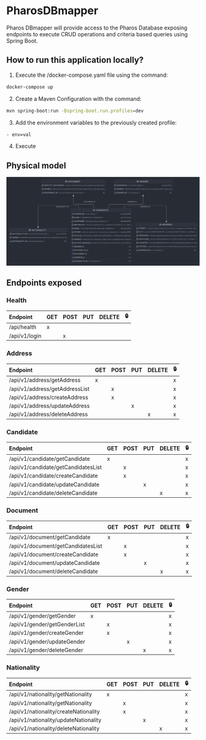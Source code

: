 # PharosDBmapper
Pharos DBmapper will provide access to the Pharos Database exposing endpoints to execute CRUD operations and criteria based queries using Spring Boot.

## How to run this application locally? ##

1. Execute the /docker-compose.yaml file using the command:

```bash
docker-compose up
```

2. Create a Maven Configuration with the command:
```bash
mvn spring-boot:run -Dspring-boot.run.profiles=dev
```

3. Add the environment variables to the previously created profile:
```bash
- env=val
```
4. Execute

## Physical model ##

![Pharos Model](Pharos-model.png)

## Endpoints exposed ##

### Health ###

| Endpoint      | GET | POST | PUT | DELETE | 🔒 |
|:--------------|:----|:-----|:----|:-------|:---|
| /api/health   | x   |      |     |        |    |
| /api/v1/login |     | x    |     |        |    |


### Address ###
| Endpoint                       | GET | POST | PUT | DELETE | 🔒 |
|:-------------------------------|:----|:-----|:----|:-------|:---|
| /api/v1/address/getAddress     | x   |      |     |        | x  |
| /api/v1/address/getAddressList |     | x    |     |        | x  |
| /api/v1/address/createAddress  |     | x    |     |        | x  |
| /api/v1/address/updateAddress  |     |      | x   |        | x  |
| /api/v1/address/deleteAddress  |     |      |     | x      | x  |

### Candidate ###
| Endpoint                             | GET | POST | PUT | DELETE | 🔒 |
|:-------------------------------------|:----|:-----|:----|:-------|:---|
| /api/v1/candidate/getCandidate       | x   |      |     |        | x  |
| /api/v1/candidate/getCandidatesList  |     | x    |     |        | x  |
| /api/v1/candidate/createCandidate    |     | x    |     |        | x  |
| /api/v1/candidate/updateCandidate    |     |      | x   |        | x  |
| /api/v1/candidate/deleteCandidate    |     |      |     | x      | x  |

### Document ###
| Endpoint                             | GET | POST | PUT | DELETE | 🔒 |
|:-------------------------------------|:----|:-----|:----|:-------|:---|
| /api/v1/document/getCandidate        | x   |      |     |        | x  |
| /api/v1/document/getCandidatesList   |     | x    |     |        | x  |
| /api/v1/document/createCandidate     |     | x    |     |        | x  |
| /api/v1/document/updateCandidate     |     |      | x   |        | x  |
| /api/v1/document/deleteCandidate     |     |      |     | x      | x  |

### Gender ###
| Endpoint                      | GET | POST | PUT | DELETE | 🔒 |
|:------------------------------|:----|:-----|:----|:-------|:---|
| /api/v1/gender/getGender      | x   |      |     |        | x  |
| /api/v1/gender/getGenderList  |     | x    |     |        | x  |
| /api/v1/gender/createGender   |     | x    |     |        | x  |
| /api/v1/gender/updateGender   |     |      | x   |        | x  |
| /api/v1/gender/deleteGender   |     |      |     | x      | x  |

### Nationality ###
| Endpoint                               | GET | POST | PUT | DELETE | 🔒 |
|:---------------------------------------|:----|:-----|:----|:-------|:---|
| /api/v1/nationality/getNationality     | x   |      |     |        | x  |
| /api/v1/nationality/getNationality     |     | x    |     |        | x  |
| /api/v1/nationality/createNationality  |     | x    |     |        | x  |
| /api/v1/nationality/updateNationality  |     |      | x   |        | x  |
| /api/v1/nationality/deleteNationality  |     |      |     | x      | x  |